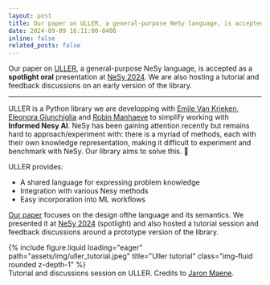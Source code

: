 ```yaml
---
layout: post
title: Our paper on ULLER, a general-purpose NeSy language, is accepted as a spotlight at NeSy 2024. 
date: 2024-09-09 16:11:00-0400
inline: false
related_posts: false
---
```


Our paper on [ULLER](https://arxiv.org/abs/2405.00532), a general-purpose NeSy language, is accepted as a **spotlight oral** presentation at [NeSy 2024](https://sites.google.com/view/nesy2024/home?authuser=0). We are also hosting a tutorial and feedback discussions on an early version of the library.

---

ULLER is a Python library we are developping with [Emile Van Krieken](https://www.emilevankrieken.com/), [Eleonora Giunchiglia](https://profiles.imperial.ac.uk/e.giunchiglia) and [Robin Manhaeve](https://people.cs.kuleuven.be/~robin.manhaeve/)  to simplify working with **Informed Nesy AI**. NeSy has been gaining attention recently but remains hard to approach/experiment with: there is a myriad of methods, each with their own knowledge representation, making it difficult to experiment and benchmark with NeSy. Our library aims to solve this. 🚀

ULLER provides:
* A shared language for expressing problem knowledge
* Integration with various Nesy methods
* Easy incorporation into ML workflows

[Our paper](https://arxiv.org/abs/2405.00532) focuses on the design ofthe language and its semantics. We presented it at [NeSy 2024](https://sites.google.com/view/nesy2024/home?authuser=0) (spotlight) and also hosted a tutorial session and feedback discussions around a prototype version of the library. 

<div class="row">
    {% include figure.liquid loading="eager" path="assets/img/uller_tutorial.jpeg" title="Uller tutorial" class="img-fluid rounded z-depth-1" %}
</div>
<div class="caption">
    Tutorial and discussions session on ULLER. Credits to <a href="https://x.com/jjcmoon">Jaron Maene</a>.
</div>